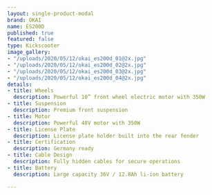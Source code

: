 ```yaml
---
layout: single-product-modal
brand: OKAI
name: ES200D
published: true
featured: false
type: Kickscooter
image_gallery:
- "/uploads/2020/05/12/okai_es200d_01@2x.jpg"
- "/uploads/2020/05/12/okai_es200d_02@2x.jpg"
- "/uploads/2020/05/12/okai_es200d_03@2x.jpg"
- "/uploads/2020/05/12/okai_es200d_04@2x.jpg"
details:
- title: Wheels
  description: Powerful 10” front wheel electric motor with 350W
- title: Suspension
  description: Premium front suspension
- title: Motor
  description: Powerful 48V motor with 350W
- title: License Plate
  description: License plate holder built into the rear fender
- title: Certification
  description: Germany ready
- title: Cable Design
  description: Fully hidden cables for secure operations
- title: Battery
  description: Large capacity 36V / 12.8Ah li-ion battery

---
```

